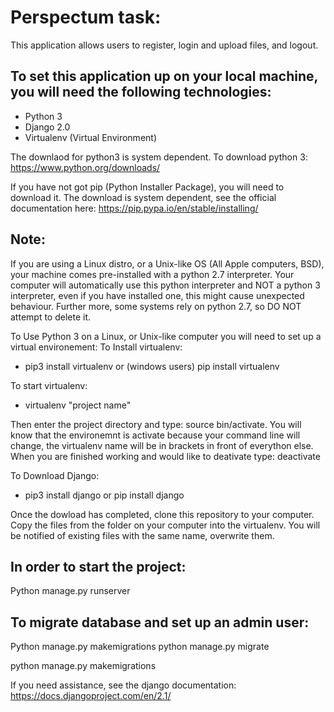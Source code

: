 Perspectum task:
================
This application allows users to register, login and upload files, and logout.

To set this application up on your local machine, you will need the following technologies:
-------------------------------------------------------------------------------------------
* Python 3
* Django 2.0
* Virtualenv (Virtual Environment)

The downlaod for python3 is system dependent. To download python 3: https://www.python.org/downloads/

If you have not got pip (Python Installer Package), you will need to download it. The download is system dependent, see the official 
documentation here: https://pip.pypa.io/en/stable/installing/

Note:
-----
If you are using a Linux distro, or a Unix-like OS (All Apple computers, BSD), your machine comes pre-installed with a python 2.7 interpreter.
Your computer will automatically use this python interpreter and NOT a python 3 interpreter, even if you have installed one, this might cause 
unexpected behaviour. Further more, some systems rely on python 2.7, so DO NOT attempt to delete it.

To Use Python 3 on a Linux, or Unix-like computer you will need to set up a virtual environement:
To Install virtualenv:
* pip3 install virtualenv or (windows users) pip install virtualenv

To start virtualenv:
* virtualenv "project name"

Then enter the project directory and type: source bin/activate.
You will know that the environemnt is activate because your command line will change, the virtualenv name will be in brackets in front of everython else.
When you are finished working and would like to deativate type: deactivate

To Download Django:
* pip3 install django or pip install django

Once the dowload has completed, clone this repository to your computer. Copy the files from the folder on your computer into the virtualenv.
You will be notified of existing files with the same name, overwrite them.

In order to start the project:
------------------------------
Python manage.py runserver

To migrate database and set up an admin user:
----------------------------------------------
Python manage.py makemigrations
python manage.py migrate

python manage.py makemigrations

If you need assistance, see the django documentation: https://docs.djangoproject.com/en/2.1/
